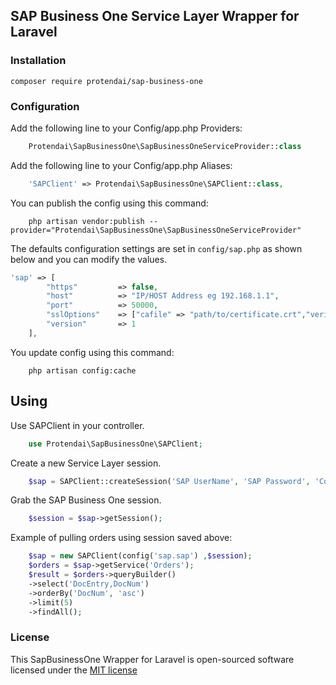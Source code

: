 ## SAP Business One Service Layer Wrapper for Laravel


### Installation

    composer require protendai/sap-business-one

### Configuration

Add the following line to your Config/app.php  Providers:
```php
    Protendai\SapBusinessOne\SapBusinessOneServiceProvider::class
```

Add the following line to your Config/app.php Aliases:
```php
    'SAPClient' => Protendai\SapBusinessOne\SAPClient::class,
```

You can publish the config using this command:
```shell
    php artisan vendor:publish --provider="Protendai\SapBusinessOne\SapBusinessOneServiceProvider"
```
 
The defaults configuration settings are set in `config/sap.php` as shown below and you can modify the values.

``` php
'sap' => [
        "https"         => false,
        "host"          => "IP/HOST Address eg 192.168.1.1",
        "port"          => 50000,
        "sslOptions"    => ["cafile" => "path/to/certificate.crt","verify_peer" => true,"verify_peer_name" => true,],
        "version"       => 1
    ],
```

You update config using this command:
```shell
    php artisan config:cache
```

## Using

Use SAPClient in your controller.
```php
    use Protendai\SapBusinessOne\SAPClient;
```

Create a new Service Layer session.

```php
    $sap = SAPClient::createSession('SAP UserName', 'SAP Password', 'Company DB');
```

Grab the SAP Business One session.

```php
    $session = $sap->getSession();
```

Example of pulling orders using session saved above:

```php
    $sap = new SAPClient(config('sap.sap') ,$session);
    $orders = $sap->getService('Orders');
    $result = $orders->queryBuilder()
    ->select('DocEntry,DocNum')
    ->orderBy('DocNum', 'asc')
    ->limit(5)
    ->findAll();
```
### License

This SapBusinessOne Wrapper for Laravel is open-sourced software licensed under the [MIT license](http://opensource.org/licenses/MIT)
